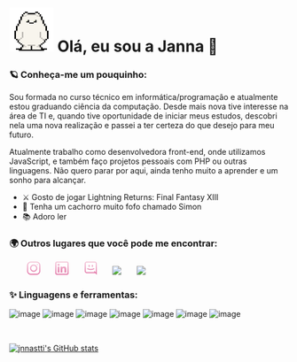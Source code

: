 <h1> <img src="./imgs/giphy.gif" width="80px" height="80px" />  Olá, eu sou a Janna 👋 </h1>

<h3> 🪐 Conheça-me um pouquinho: </h3>

<p> Sou formada no curso técnico em informática/programação e atualmente estou graduando ciência da computação. Desde mais nova tive 
interesse na área de TI e, quando tive oportunidade de iniciar meus estudos, descobri nela uma nova realização e passei a ter certeza 
do que desejo para meu futuro. </p>

<p> Atualmente trabalho como desenvolvedora front-end, onde utilizamos JavaScript, e também faço projetos pessoais com PHP ou outras 
linguagens. Não quero parar por aqui, ainda tenho muito a aprender e um sonho para alcançar. </p>

<ul>
  <li> ⚔ Gosto de jogar Lightning Returns: Final Fantasy XIII</li>
  <li> 🐶 Tenha um cachorro muito fofo chamado Simon </li>
  <li> 📚 Adoro ler </li>
</ul>
<h3> 🌍 Outros lugares que você pode me encontrar: </h3>
&nbsp &nbsp &nbsp &nbsp <a href=""><img src="./imgs/instagram.png" /></a> &nbsp &nbsp &nbsp
<a href=""><img src="./imgs/linkedin.png" /></a> &nbsp &nbsp &nbsp
<a href=""><img src="./imgs/discordia.png" /></a> &nbsp &nbsp &nbsp
<a href=""><img src="./imgs/twitch.png" /></a> &nbsp &nbsp &nbsp
<a href=""><img src="./imgs/steam.png" /></a>

<h3> ✨ Linguagens e ferramentas: </h3>

![image](https://img.shields.io/badge/HTML5-E34F26?style=for-the-badge&logo=html5&logoColor=white)
![image](https://img.shields.io/badge/CSS3-1572B6?style=for-the-badge&logo=css3&logoColor=white)
![image](https://img.shields.io/badge/JavaScript-F7DF1E?style=for-the-badge&logo=javascript&logoColor=black)
![image](https://img.shields.io/badge/PHP-777BB4?style=for-the-badge&logo=php&logoColor=white)
![image](https://img.shields.io/badge/MySQL-00000F?style=for-the-badge&logo=mysql&logoColor=white)
![image](https://img.shields.io/badge/SQLite-07405E?style=for-the-badge&logo=sqlite&logoColor=white)
![image](https://img.shields.io/badge/C%23-239120?style=for-the-badge&logo=c-sharp&logoColor=white)


<br/>

[![jnnastti's GitHub stats](https://github-readme-stats.vercel.app/api?username=jnnastti&hide=prs,issues&count_private=true&show_icons=true&include_all_commits=true&theme=omni)](https://github.com/jnnastti/github-readme-stats)


